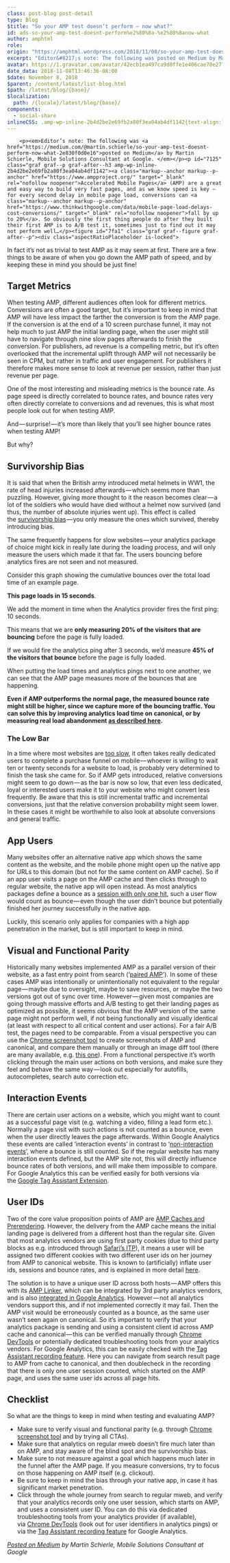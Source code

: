 ```yaml
---
class: post-blog post-detail
type: Blog
$title: "So your AMP test doesn’t perform — now what?"
id: ads-so-your-amp-test-doesnt-perform%e2%80%8a-%e2%80%8anow-what
author: amphtml
role: 
origin: "https://amphtml.wordpress.com/2018/11/08/so-your-amp-test-doesnt-perform%e2%80%8a-%e2%80%8anow-what/amp/"
excerpt: "Editor&#8217;s note: The following was posted on Medium by Martin Schierle, Mobile Solutions Consultant at Google.  Accelerated Mobile Pages (AMP) are a great and easy way to build very fast pages, and as we know speed is key — for every second delay in mobile page load, conversions can fall by up to 20%. So obviously the first thing people [&#8230;]"
avatar: https://1.gravatar.com/avatar/42ecb1ea497ca9d0ffe1e406cae70e27?s=96&d=identicon&r=G
date_data: 2018-11-08T13:46:36-08:00
$date: November 8, 2018
$parent: /content/latest/list-blog.html
$path: /latest/blog/{base}/
$localization:
  path: /{locale}/latest/blog/{base}/
components:
  - social-share
inlineCSS: .amp-wp-inline-2b4d2be2e69fb2a80f3ea04ab4df1142{text-align:left;}
---
```


<div class="amp-wp-article-content">

		<p><em>Editor’s note: The following was <a href="https://medium.com/@martin.schierle/so-your-amp-test-doesnt-perform-now-what-2e830f0d0e16">posted on Medium</a> by Martin Schierle, Mobile Solutions Consultant at Google. </em></p><p id="7125" class="graf graf--p graf-after--h3 amp-wp-inline-2b4d2be2e69fb2a80f3ea04ab4df1142"><a class="markup--anchor markup--p-anchor" href="https://www.ampproject.org/" target="_blank" rel="nofollow noopener">Accelerated Mobile Pages</a> (AMP) are a great and easy way to build very fast pages, and as we know speed is key — for every second delay in mobile page load, conversions can <a class="markup--anchor markup--p-anchor" href="https://www.thinkwithgoogle.com/data/mobile-page-load-delays-cost-conversions/" target="_blank" rel="nofollow noopener">fall by up to 20%</a>. So obviously the first thing people do after they built their first AMP is to A/B test it, sometimes just to find out it may not perform well…</p><figure id="7fa1" class="graf graf--figure graf-after--p"><div class="aspectRatioPlaceholder is-locked">
<div class="progressiveMedia js-progressiveMedia graf-image is-canvasLoaded is-imageLoaded"><amp-img class="progressiveMedia-image js-progressiveMedia-image aligncenter amp-wp-enforced-sizes" src="https://cdn-images-1.medium.com/max/1600/0*CKMZFCofAP43pDcq" width="611" height="344" sizes="(min-width: 611px) 611px, 100vw"></amp-img></div>
</div>
</figure><p id="3888" class="graf graf--p graf-after--figure amp-wp-inline-2b4d2be2e69fb2a80f3ea04ab4df1142">In fact it’s not as trivial to test AMP as it may seem at first. There are a few things to be aware of when you go down the AMP path of speed, and by keeping these in mind you should be just fine!</p><h2 id="b494" class="graf graf--h3 graf-after--p amp-wp-inline-2b4d2be2e69fb2a80f3ea04ab4df1142">Target Metrics</h2><p id="e54e" class="graf graf--p graf-after--h3 amp-wp-inline-2b4d2be2e69fb2a80f3ea04ab4df1142">When testing AMP, different audiences often look for different metrics. Conversions are often a good target, but it’s important to keep in mind that AMP will have less impact the farther the conversion is from the AMP page. If the conversion is at the end of a 10 screen purchase funnel, it may not help much to just AMP the initial landing page, when the user might still have to navigate through nine slow pages afterwards to finish the conversion. For publishers, ad revenue is a compelling metric, but it’s often overlooked that the incremental uplift through AMP will not necessarily be seen in CPM, but rather in traffic and user engagement. For publishers it therefore makes more sense to look at revenue per session, rather than just revenue per page.</p><p id="c650" class="graf graf--p graf-after--p amp-wp-inline-2b4d2be2e69fb2a80f3ea04ab4df1142">One of the most interesting and misleading metrics is the bounce rate. As page speed is directly correlated to bounce rates, and bounce rates very often directly correlate to conversions and ad revenues, this is what most people look out for when testing AMP.</p><p id="8f40" class="graf graf--p graf-after--p amp-wp-inline-2b4d2be2e69fb2a80f3ea04ab4df1142">And — surprise! — it’s more than likely that you’ll see higher bounce rates when testing AMP!</p><figure id="0e07" class="graf graf--figure graf-after--p"><div class="aspectRatioPlaceholder is-locked">
<div class="progressiveMedia js-progressiveMedia graf-image is-canvasLoaded is-imageLoaded"><amp-img class="progressiveMedia-image js-progressiveMedia-image aligncenter amp-wp-unknown-size amp-wp-enforced-sizes" src="https://cdn-images-1.medium.com/max/1600/0*z7GMPN9GR3zyQieK" width="660" height="400" sizes="(min-width: 660px) 660px, 100vw"></amp-img></div>
</div>
</figure><p id="4b4c" class="graf graf--p graf-after--figure amp-wp-inline-2b4d2be2e69fb2a80f3ea04ab4df1142">
But why?</p><h2 id="f9bd" class="graf graf--h3 graf-after--p amp-wp-inline-2b4d2be2e69fb2a80f3ea04ab4df1142">Survivorship Bias</h2><p id="1430" class="graf graf--p graf-after--h3 amp-wp-inline-2b4d2be2e69fb2a80f3ea04ab4df1142">It is said that when the British army introduced metal helmets in WW1, the rate of head injuries increased afterwards — which seems more than puzzling. However, giving more thought to it the reason becomes clear — a lot of the soldiers who would have died without a helmet now survived (and thus, the number of absolute injuries went up). This effect is called the <a class="markup--anchor markup--p-anchor" href="https://en.wikipedia.org/wiki/Survivorship_bias" target="_blank" rel="nofollow noopener">survivorship bias</a> — you only measure the ones which survived, thereby introducing bias.</p><p id="3c09" class="graf graf--p graf-after--p amp-wp-inline-2b4d2be2e69fb2a80f3ea04ab4df1142">The same frequently happens for slow websites — your analytics package of choice might kick in really late during the loading process, and will only measure the users which made it that far. The users bouncing before analytics fires are not seen and not measured.</p><p id="7107" class="graf graf--p graf-after--p amp-wp-inline-2b4d2be2e69fb2a80f3ea04ab4df1142">Consider this graph showing the cumulative bounces over the total load time of an example page.</p><p><strong class="markup--strong markup--p-strong">This page loads in 15 seconds</strong>.<amp-img class="progressiveMedia-image js-progressiveMedia-image aligncenter amp-wp-unknown-size amp-wp-enforced-sizes" src="https://cdn-images-1.medium.com/max/1600/0*IxS0vXApqMMMb9j8" width="660" height="400" sizes="(min-width: 660px) 660px, 100vw"></amp-img></p><p id="3d53" class="graf graf--p graf-after--figure amp-wp-inline-2b4d2be2e69fb2a80f3ea04ab4df1142">We add the moment in time when the Analytics provider fires the first ping: 10 seconds.</p><p><amp-img class="progressiveMedia-image js-progressiveMedia-image aligncenter amp-wp-unknown-size amp-wp-enforced-sizes" src="https://cdn-images-1.medium.com/max/1600/0*MEURa1Fon_zBaqh3" width="660" height="400" sizes="(min-width: 660px) 660px, 100vw"></amp-img></p><p id="7b95" class="graf graf--p graf-after--figure amp-wp-inline-2b4d2be2e69fb2a80f3ea04ab4df1142">This means that we are <strong class="markup--strong markup--p-strong">only measuring 20% of the visitors that are bouncing</strong> before the page is fully loaded.</p><p><amp-img class="progressiveMedia-image js-progressiveMedia-image aligncenter amp-wp-unknown-size amp-wp-enforced-sizes" src="https://cdn-images-1.medium.com/max/1600/0*efj8W008lcpgJ8SS" width="660" height="400" sizes="(min-width: 660px) 660px, 100vw"></amp-img></p><p id="c20e" class="graf graf--p graf-after--figure amp-wp-inline-2b4d2be2e69fb2a80f3ea04ab4df1142">If we would fire the analytics ping after 3 seconds, we’d measure <strong class="markup--strong markup--p-strong">45% of the visitors that bounce</strong> before the page is fully loaded.</p><p><amp-img class="progressiveMedia-image js-progressiveMedia-image aligncenter amp-wp-unknown-size amp-wp-enforced-sizes" src="https://cdn-images-1.medium.com/max/1600/0*mOaavgbCEYAY_54Z" width="660" height="400" sizes="(min-width: 660px) 660px, 100vw"></amp-img></p><p id="71f0" class="graf graf--p graf-after--figure amp-wp-inline-2b4d2be2e69fb2a80f3ea04ab4df1142">When putting the load times and analytics pings next to one another, we can see that the AMP page measures more of the bounces that are happening.<amp-img class="progressiveMedia-image js-progressiveMedia-image aligncenter amp-wp-unknown-size amp-wp-enforced-sizes" src="https://cdn-images-1.medium.com/max/1600/0*AhgQv_3lcT9uUbf2" width="660" height="400" sizes="(min-width: 660px) 660px, 100vw"></amp-img></p><p id="fa93" class="graf graf--p graf-after--figure amp-wp-inline-2b4d2be2e69fb2a80f3ea04ab4df1142"><strong class="markup--strong markup--p-strong">Even if AMP outperforms the normal page, the measured bounce rate might still be higher, since we capture more of the bouncing traffic. You can solve this by improving analytics load time on canonical, or by measuring real load abandonment </strong><a class="markup--anchor markup--p-anchor" href="https://developers.google.com/web/fundamentals/performance/user-centric-performance-metrics#load_abandonment" target="_blank" rel="nofollow noopener"><strong class="markup--strong markup--p-strong">as described here</strong></a><strong class="markup--strong markup--p-strong">.</strong></p><h3 id="09e9" class="graf graf--h3 graf-after--p amp-wp-inline-2b4d2be2e69fb2a80f3ea04ab4df1142">The Low Bar</h3><figure id="5935" class="graf graf--figure graf-after--h3"><div class="aspectRatioPlaceholder is-locked">
<div class="progressiveMedia js-progressiveMedia graf-image is-canvasLoaded is-imageLoaded"><amp-img class="progressiveMedia-image js-progressiveMedia-image aligncenter amp-wp-unknown-size amp-wp-enforced-sizes" src="https://cdn-images-1.medium.com/max/1600/0*S9J-nC5b_Mx4-3HY" width="660" height="400" sizes="(min-width: 660px) 660px, 100vw"></amp-img></div>
</div>
</figure><p id="c6e9" class="graf graf--p graf-after--figure amp-wp-inline-2b4d2be2e69fb2a80f3ea04ab4df1142">
In a time where most websites are <a class="markup--anchor markup--p-anchor" href="https://twitter.com/addyosmani/status/711330814827569152?lang=en" target="_blank" rel="nofollow noopener">too slow</a>, it often takes really dedicated users to complete a purchase funnel on mobile — whoever is willing to wait ten or twenty seconds for a website to load, is probably very determined to finish the task she came for. So if AMP gets introduced, relative conversions might seem to go down — as the bar is now so low, that even less dedicated, loyal or interested users make it to your website who might convert less frequently. Be aware that this is still incremental traffic and incremental conversions, just that the relative conversion probability might seem lower. In these cases it might be worthwhile to also look at absolute conversions and general traffic.</p><h2 id="cd99" class="graf graf--h3 graf-after--p amp-wp-inline-2b4d2be2e69fb2a80f3ea04ab4df1142">App Users</h2><figure id="b81c" class="graf graf--figure graf-after--h3"><div class="aspectRatioPlaceholder is-locked">
<div class="progressiveMedia js-progressiveMedia graf-image is-canvasLoaded is-imageLoaded"><amp-img class="progressiveMedia-image js-progressiveMedia-image aligncenter amp-wp-enforced-sizes" src="https://cdn-images-1.medium.com/max/1600/0*in-OQaXsNHtP9RBs" width="391" height="256" sizes="(min-width: 391px) 391px, 100vw"></amp-img></div>
</div>
</figure><p id="428b" class="graf graf--p graf-after--figure amp-wp-inline-2b4d2be2e69fb2a80f3ea04ab4df1142">
Many websites offer an alternative native app which shows the same content as the website, and the mobile phone might open up the native app for URLs to this domain (but not for the same content on AMP cache). So if an app user visits a page on the AMP cache and then clicks through to regular website, the native app will open instead. As most analytics packages define a bounce as a <a class="markup--anchor markup--p-anchor" href="https://support.google.com/analytics/answer/1009409?hl=en" target="_blank" rel="nofollow noopener">session with only one hit</a>, such a user flow would count as bounce — even though the user didn’t bounce but potentially finished her journey successfully in the native app.</p><p id="ad14" class="graf graf--p graf-after--p amp-wp-inline-2b4d2be2e69fb2a80f3ea04ab4df1142">Luckily, this scenario only applies for companies with a high app penetration in the market, but is still important to keep in mind.</p><h2 id="d950" class="graf graf--h3 graf-after--p amp-wp-inline-2b4d2be2e69fb2a80f3ea04ab4df1142">Visual and Functional Parity</h2><p id="40e7" class="graf graf--p graf-after--h3 amp-wp-inline-2b4d2be2e69fb2a80f3ea04ab4df1142">Historically many websites implemented AMP as a parallel version of their website, as a fast entry point from search (‘<a class="markup--anchor markup--p-anchor" href="https://www.ampproject.org/docs/getting_started/create/prepare_for_discovery" target="_blank" rel="nofollow noopener">paired AMP</a>’). In some of these cases AMP was intentionally or unintentionally not equivalent to the regular page — maybe due to oversight, maybe to save resources, or maybe the two versions got out of sync over time. However — given most companies are going through massive efforts and A/B testing to get their landing pages as optimized as possible, it seems obvious that the AMP version of the same page might not perform well, if not being functionally and visually identical (at least with respect to all critical content and user actions). For a fair A/B test, the pages need to be comparable. From a visual perspective you can use the <a class="markup--anchor markup--p-anchor" href="https://developers.google.com/web/updates/2017/04/devtools-release-notes#screenshots" target="_blank" rel="nofollow noopener">Chrome screenshot tool</a> to create screenshots of AMP and canonical, and compare them manually or through an image diff tool (there are many available, e.g. <a class="markup--anchor markup--p-anchor" href="https://online-image-comparison.com/" target="_blank" rel="nofollow noopener">this one</a>). From a functional perspective it’s worth clicking through the main user actions on both versions, and make sure they feel and behave the same way — look out especially for autofills, autocompletes, search auto correction etc.</p><h2 id="933b" class="graf graf--h3 graf-after--p amp-wp-inline-2b4d2be2e69fb2a80f3ea04ab4df1142">Interaction Events</h2><p id="4b8d" class="graf graf--p graf-after--h3 amp-wp-inline-2b4d2be2e69fb2a80f3ea04ab4df1142">There are certain user actions on a website, which you might want to count as a successful page visit (e.g. watching a video, filling a lead form etc.). Normally a page visit with such actions is not counted as a bounce, even when the user directly leaves the page afterwards. Within Google Analytics these events are called ‘interaction events’ in contrast to ‘<a class="markup--anchor markup--p-anchor" href="https://support.google.com/analytics/answer/1033068?hl=en#NonInteractionEvents" target="_blank" rel="nofollow noopener">non-interaction events</a>’, where a bounce is still counted. So if the regular website has many interaction events defined, but the AMP site not, this will directly influence bounce rates of both versions, and will make them impossible to compare. For Google Analytics this can be verified easily for both versions via the <a class="markup--anchor markup--p-anchor" href="https://support.google.com/analytics/answer/6277302?hl=en" target="_blank" rel="nofollow noopener">Google Tag Assistant Extension</a>.</p><h2 id="285c" class="graf graf--h3 graf-after--p amp-wp-inline-2b4d2be2e69fb2a80f3ea04ab4df1142">User IDs</h2><p id="7343" class="graf graf--p graf-after--h3 amp-wp-inline-2b4d2be2e69fb2a80f3ea04ab4df1142">Two of the core value proposition points of AMP are <a class="markup--anchor markup--p-anchor" href="https://medium.com/@pbakaus/why-amp-caches-exist-cd7938da2456" target="_blank" rel="noopener">AMP Caches and Prerendering</a>. However, the delivery from the AMP cache means the initial landing page is delivered from a different host than the regular site. Given that most analytics vendors are using first party cookies (due to third party blocks as e.g. introduced through <a class="markup--anchor markup--p-anchor" href="https://webkit.org/blog/8142/intelligent-tracking-prevention-1-1/" target="_blank" rel="nofollow noopener">Safari’s ITP</a>), it means a user will be assigned two different cookies with two different user ids on her journey from AMP to canonical website. This is known to (artificially) inflate user ids, sessions and bounce rates, and is explained in more detail <a class="markup--anchor markup--p-anchor" href="https://developers.google.com/analytics/devguides/collection/amp-analytics/client-id" target="_blank" rel="nofollow noopener">here</a>.</p><p><amp-img class="progressiveMedia-image js-progressiveMedia-image aligncenter amp-wp-unknown-size amp-wp-enforced-sizes" src="https://cdn-images-1.medium.com/max/1600/0*H3jE88FoAN2aKk5U" width="660" height="400" sizes="(min-width: 660px) 660px, 100vw"></amp-img></p><p id="380e" class="graf graf--p graf-after--figure amp-wp-inline-2b4d2be2e69fb2a80f3ea04ab4df1142">The solution is to have a unique user ID across both hosts — AMP offers this with its <a class="markup--anchor markup--p-anchor" href="https://amphtml.wordpress.com/2018/09/17/measuring-user-journeys-across-the-amp-cache-and-your-website/" target="_blank" rel="nofollow noopener">AMP Linker</a>, which can be integrated by 3rd party analytics vendors, and is also <a class="markup--anchor markup--p-anchor" href="https://support.google.com/analytics/answer/7486764" target="_blank" rel="nofollow noopener">integrated in Google Analytics</a>. However — not all analytics vendors support this, and if not implemented correctly it may fail. Then the AMP visit would be erroneously counted as a bounce, as the same user wasn’t seen again on canonical. So it’s important to verify that your analytics package is sending and using a consistent client id across AMP cache and canonical — this can be verified manually through <a class="markup--anchor markup--p-anchor" href="https://developers.google.com/web/tools/chrome-devtools/network-performance/reference" target="_blank" rel="nofollow noopener">Chrome DevTools</a> or potentially dedicated troubleshooting tools from your analytics vendors. For Google Analytics, this can be easily checked with the <a class="markup--anchor markup--p-anchor" href="https://support.google.com/analytics/answer/6280771?hl=en" target="_blank" rel="nofollow noopener">Tag Assistant recording feature</a>. Here you can navigate from search result page to AMP from cache to canonical, and then doublecheck in the recording that there is only one user session counted, which started on the AMP page, and uses the same user ids across all page hits.</p><h2 id="d5cc" class="graf graf--h3 graf-after--p amp-wp-inline-2b4d2be2e69fb2a80f3ea04ab4df1142">Checklist</h2><p id="a68a" class="graf graf--p graf-after--h3 amp-wp-inline-2b4d2be2e69fb2a80f3ea04ab4df1142">So what are the things to keep in mind when testing and evaluating AMP?</p><ul class="postList"><li id="5878" class="graf graf--li graf-after--p amp-wp-inline-2b4d2be2e69fb2a80f3ea04ab4df1142">Make sure to verify visual and functional parity (e.g. through <a class="markup--anchor markup--li-anchor" href="https://developers.google.com/web/updates/2017/04/devtools-release-notes#screenshots" target="_blank" rel="nofollow noopener">Chrome screenshot tool</a> and by trying all CTAs).</li>
<li id="17d9" class="graf graf--li graf-after--li amp-wp-inline-2b4d2be2e69fb2a80f3ea04ab4df1142">Make sure that analytics on regular mweb doesn’t fire much later than on AMP, and stay aware of the blind spot and the survivorship bias.</li>
<li id="a922" class="graf graf--li graf-after--li amp-wp-inline-2b4d2be2e69fb2a80f3ea04ab4df1142">Make sure to not measure against a goal which happens much later in the funnel after the AMP page. If you measure conversions, try to focus on those happening on AMP itself (e.g. clickout).</li>
<li id="53f2" class="graf graf--li graf-after--li amp-wp-inline-2b4d2be2e69fb2a80f3ea04ab4df1142">Be sure to keep in mind the bias through your native app, in case it has significant market penetration.</li>
<li id="2440" class="graf graf--li graf-after--li graf--trailing amp-wp-inline-2b4d2be2e69fb2a80f3ea04ab4df1142">Click through the whole journey from search to regular mweb, and verify that your analytics records only one user session, which starts on AMP, and uses a consistent user ID. You can do this via dedicated troubleshooting tools from your analytics provider (if available), via <a class="markup--anchor markup--li-anchor" href="https://developers.google.com/web/tools/chrome-devtools/network-performance/reference" target="_blank" rel="nofollow noopener">Chrome DevTools</a> (look out for user identifiers in analytics pings) or via the <a class="markup--anchor markup--li-anchor" href="https://support.google.com/analytics/answer/6280771?hl=en" target="_blank" rel="nofollow noopener">Tag Assistant recording feature</a> for Google Analytics.</li>
</ul><p><em><a href="https://medium.com/@martin.schierle/so-your-amp-test-doesnt-perform-now-what-2e830f0d0e16">Posted on Medium</a> by Martin Schierle, Mobile Solutions Consultant at Google</em></p>	</div>

	

</div>

